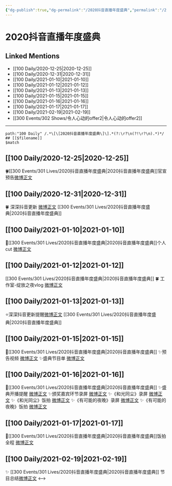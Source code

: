```yaml
---
{"dg-publish":true,"dg-permalink":"/2020抖音直播年度盛典","permalink":"/2020抖音直播年度盛典/","created":"2023-04-08T18:13:52.941+08:00","updated":"2023-04-10T16:04:25.298+08:00"}
---
```


# 2020抖音直播年度盛典

## Linked Mentions
- [[100 Daily/2020-12-25\|2020-12-25]]
- [[100 Daily/2020-12-31\|2020-12-31]]
- [[100 Daily/2021-01-10\|2021-01-10]]
- [[100 Daily/2021-01-12\|2021-01-12]]
- [[100 Daily/2021-01-13\|2021-01-13]]
- [[100 Daily/2021-01-15\|2021-01-15]]
- [[100 Daily/2021-01-16\|2021-01-16]]
- [[100 Daily/2021-01-17\|2021-01-17]]
- [[100 Daily/2021-02-19\|2021-02-19]]
- [[300 Events/302 Shows/令人心动的offer2\|令人心动的offer2]]


---

```expander
path:"100 Daily" /.*\[\[2020抖音直播年度盛典\]\].*(?:\r?\n(?!\r?\n).*)*/
## [[$filename]]
$match
```
## [[100 Daily/2020-12-25\|2020-12-25]]
🍀[[300 Events/301 Lives/2020抖音直播年度盛典\|2020抖音直播年度盛典]]官宣预告[微博正文](https://m.weibo.cn/6466290670/4586005807508721)
## [[100 Daily/2020-12-31\|2020-12-31]]
🍀 深深抖音更新 [微博正文](https://weibo.com/6466290670/JAY2fAE8R) [[300 Events/301 Lives/2020抖音直播年度盛典\|2020抖音直播年度盛典]]
## [[100 Daily/2021-01-10\|2021-01-10]]
🌟[[300 Events/301 Lives/2020抖音直播年度盛典\|2020抖音直播年度盛典]]个人cut [微博正文](https://m.weibo.cn/6466290670/4591789644717290)

## [[100 Daily/2021-01-12\|2021-01-12]]
[[300 Events/301 Lives/2020抖音直播年度盛典\|2020抖音直播年度盛典]]
🍀 工作室-绽放之夜vlog [微博正文](https://m.weibo.cn/6466290670/4592544477093905)
## [[100 Daily/2021-01-13\|2021-01-13]]
⭐深深抖音更新提醒[微博正文](https://m.weibo.cn/6466290670/4592915127207561) [[300 Events/301 Lives/2020抖音直播年度盛典\|2020抖音直播年度盛典]]
## [[100 Daily/2021-01-15\|2021-01-15]]
🌟[[300 Events/301 Lives/2020抖音直播年度盛典\|2020抖音直播年度盛典]]
✨预告视频 [微博正文](https://m.weibo.cn/6466290670/4593567538876641)
✨盛典节目单 [微博正文](https://m.weibo.cn/6466290670/4593674535045015)
## [[100 Daily/2021-01-16\|2021-01-16]]
🌟[[300 Events/301 Lives/2020抖音直播年度盛典\|2020抖音直播年度盛典]]
✨盛典开播提醒 [微博正文](https://m.weibo.cn/6466290670/4593931188440881)
✨颁奖嘉宾环节录屏 [微博正文](https://m.weibo.cn/6466290670/4594109857139106)
✨《和光同尘》录屏 [微博正文](https://m.weibo.cn/6466290670/4594111669089872)
✨《和光同尘》饭拍 [微博正文](https://m.weibo.cn/6466290670/4594134646005261)
✨《有可能的夜晚》录屏 [微博正文](https://m.weibo.cn/6466290670/4594112173450552)
✨《有可能的夜晚》饭拍 [微博正文](https://m.weibo.cn/6466290670/4594127066381485)

## [[100 Daily/2021-01-17\|2021-01-17]]
🌟[[300 Events/301 Lives/2020抖音直播年度盛典\|2020抖音直播年度盛典]]饭拍全程 [微博正文](https://m.weibo.cn/6466290670/4594465894842630)
## [[100 Daily/2021-02-19\|2021-02-19]]
✨ [[300 Events/301 Lives/2020抖音直播年度盛典\|2020抖音直播年度盛典]] 节目总结[微博正文](https://m.weibo.cn/6466290670/4606346677195525)
<-->